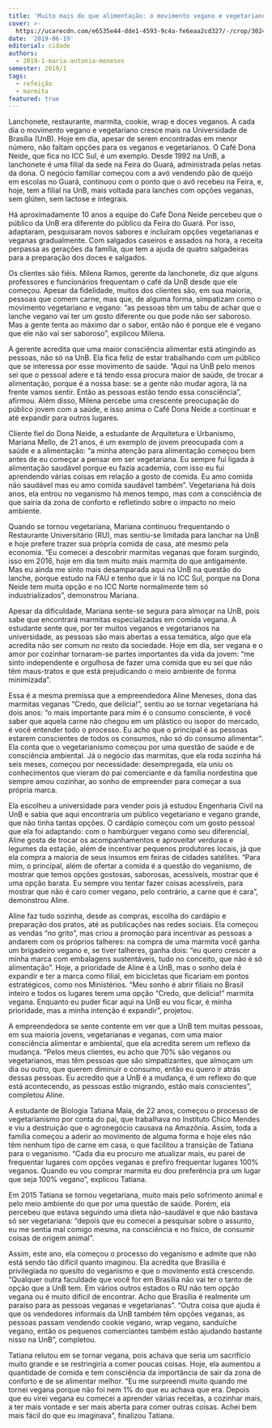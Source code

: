 ```yaml
---
title: 'Muito mais do que alimentação: o movimento vegano e vegetariano na UnB'
cover: >-
  https://ucarecdn.com/e6535e44-dde1-4593-9c4a-fe6eaa2cd327/-/crop/3024x2220/0,1264/-/preview/
date: '2019-06-19'
editorial: cidade
authors:
  - 2019-1-maria-antonia-meneses
semester: 2019/1
tags:
  - refeição
  - marmita
featured: true
---
```

Lanchonete, restaurante, marmita, cookie, wrap e doces veganos. A cada dia o movimento vegano e vegetariano cresce mais na Universidade de Brasília (UnB). Hoje em dia, apesar de serem encontradas em menor número, não faltam opções para os veganos e vegetarianos. O Café Dona Neide, que fica no ICC Sul, é um exemplo. Desde 1992 na UnB, a lanchonete é uma filial da sede na Feira do Guará, administrada pelas netas da dona. O negócio familiar começou com a avó vendendo pão de queijo em escolas no Guará, continuou com o ponto que o avô recebeu na Feira, e, hoje, tem a filial na UnB, mais voltada para lanches com opções veganas, sem glúten, sem lactose e integrais.

Há aproximadamente 10 anos a equipe do Café Dona Neide percebeu que o público da UnB era diferente do público da Feira do Guará. Por isso, adaptaram, pesquisaram novos sabores e incluíram opções vegetarianas e veganas gradualmente. Com salgados caseiros e assados na hora, a receita perpassa as gerações da família, que tem a ajuda de quatro salgadeiras para a preparação dos doces e salgados. 

Os clientes são fiéis. Milena Ramos, gerente da lanchonete, diz que alguns professores e funcionários frequentam o café da UnB desde que ele começou. Apesar da fidelidade, muitos dos clientes são, em sua maioria, pessoas que comem carne, mas que, de alguma forma, simpatizam como o movimento vegetariano e vegano: “as pessoas têm um tabu de achar que o lanche vegano vai ter um gosto diferente ou que pode não ser saboroso. Mas a gente tenta ao máximo dar o sabor, então não é porque ele é vegano que ele não vai ser saboroso”, explicou Milena.

A gerente acredita que uma maior consciência alimentar está atingindo as pessoas, não só na UnB. Ela fica feliz de estar trabalhando com um público que se interessa por esse movimento de saúde. “Aqui na UnB pelo menos sei que o pessoal adere e tá tendo essa procura maior de saúde, de trocar a alimentação, porque é a nossa base: se a gente não mudar agora, lá na frente vamos sentir. Então as pessoas estão tendo essa consciência”, afirmou. Além disso, Milena percebe uma crescente preocupação do público jovem com a saúde, e isso anima o Café Dona Neide a continuar e até expandir para outros lugares. 

Cliente fiel do Dona Neide, a estudante de Arquitetura e Urbanismo, Mariana Mello, de 21 anos, é um exemplo de jovem preocupada com a saúde e a alimentação: “a minha atenção para alimentação começou bem antes de eu começar a pensar em ser vegetariana. Eu sempre fui ligada à alimentação saudável porque eu fazia academia, com isso eu fui aprendendo várias coisas em relação a gosto de comida. Eu amo comida não saudável mas eu amo comida saudável também”. Vegetariana há dois anos, ela entrou no veganismo há menos tempo, mas com a consciência de que sairia da zona de conforto e refletindo sobre o impacto no meio ambiente.

Quando se tornou vegetariana, Mariana continuou frequentando o Restaurante Universitário (RU), mas sentiu-se limitada para lanchar na UnB e hoje prefere trazer sua própria comida de casa, até mesmo pela economia. “Eu comecei a descobrir marmitas veganas que foram surgindo, isso em 2016, hoje em dia tem muito mais marmita do que antigamente. Mas eu ainda me sinto mais desamparada aqui na UnB na questão do lanche, porque estudo na FAU e tenho que ir lá no ICC Sul, porque na Dona Neide tem muita opção e no ICC Norte normalmente tem só industrializados”, demonstrou Mariana. 

Apesar da dificuldade, Mariana sente-se segura para almoçar na UnB, pois sabe que encontrará marmitas especializadas em comida vegana. A estudante sente que, por ter muitos veganos e vegetarianos na universidade, as pessoas são mais abertas a essa temática, algo que ela acredita não ser comum no resto da sociedade. Hoje em dia, ser vegana e o amor por cozinhar tornaram-se partes importantes da vida da jovem: “me sinto independente e orgulhosa de fazer uma comida que eu sei que não têm maus-tratos e que está prejudicando o meio ambiente de forma minimizada”.

Essa é a mesma premissa que a empreendedora Aline Meneses, dona das marmitas veganas “Credo, que delícia!”, sentiu ao se tornar vegetariana há dois anos: “o mais importante para mim é o consumo consciente, é você saber que aquela carne não chegou em um plástico ou isopor do mercado, é você entender todo o processo. Eu acho que o principal é as pessoas estarem conscientes de todos os consumos, não só do consumo alimentar”. Ela conta que o vegetarianismo começou por uma questão de saúde e de consciência ambiental. Já o negócio das marmitas, que ela roda sozinha há seis meses, começou por necessidade: desempregada, ela uniu os conhecimentos que vieram do pai comerciante e da família nordestina que sempre amou cozinhar, ao sonho de empreender para começar a sua própria marca.

Ela escolheu a universidade para vender pois já estudou Engenharia Civil na UnB e sabia que aqui encontraria um público vegetariano e vegano grande, que não tinha tantas opções. O cardápio começou com um gosto pessoal que ela foi adaptando: com o hambúrguer vegano como seu diferencial, Aline gosta de trocar os acompanhamentos e aproveitar verduras e legumes da estação, além de incentivar pequenos produtores locais, já que ela compra a maioria de seus insumos em feiras de cidades satélites. “Para mim, o principal, além de ofertar a comida é a questão do veganismo, de mostrar que temos opções gostosas, saborosas, acessíveis, mostrar que é uma opção barata. Eu sempre vou tentar fazer coisas acessíveis, para mostrar que não é caro comer vegano, pelo contrário, a carne que é cara”, demonstrou Aline.

Aline faz tudo sozinha, desde as compras, escolha do cardápio e preparação dos pratos, até as publicações nas redes sociais. Ela começou as vendas “no grito”, mas criou a promoção para incentivar as pessoas a andarem com os próprios talheres: na compra de uma marmita você ganha um brigadeiro vegano e, se tiver talheres, ganha dois: “eu quero crescer a minha marca com embalagens sustentáveis, tudo no conceito, que não é só alimentação”. Hoje, a prioridade de Aline é a UnB, mas o sonho dela é expandir e ter a marca como filial, em bicicletas que ficariam em pontos estratégicos, como nos Ministérios. “Meu sonho é abrir filiais no Brasil inteiro e todos os lugares terem uma opção “Credo, que delícia!” marmita vegana. Enquanto eu puder ficar aqui na UnB eu vou ficar, é minha prioridade, mas a minha intenção é expandir”, projetou. 

A empreendedora se sente contente em ver que a UnB tem muitas pessoas, em sua maioria jovens, vegetarianas e veganas, com uma maior consciência alimentar e ambiental, que ela acredita serem um reflexo da mudança. “Pelos meus clientes, eu acho que 70% são veganos ou vegetarianos, mas têm pessoas que são simpatizantes, que almoçam um dia ou outro, que querem diminuir o consumo, então eu quero ir atrás dessas pessoas. Eu acredito que a UnB é a mudança, é um reflexo do que está acontecendo, as pessoas estão migrando, estão mais conscientes”, completou Aline.

A estudante de Biologia Tatiana Maia, de 22 anos, começou o processo de vegetarianismo por conta do pai, que trabalhava no Instituto Chico Mendes e viu a destruição que o agronegócio causava na Amazônia. Assim, toda a família começou a aderir ao movimento de alguma forma e hoje eles não têm nenhum tipo de carne em casa, o que facilitou a transição de Tatiana para o veganismo. “Cada dia eu procuro me atualizar mais, eu parei de frequentar lugares com opções veganas e prefiro frequentar lugares 100% veganos. Quando eu vou comprar marmita eu dou preferência pra um lugar que seja 100% vegano”, explicou Tatiana. 

Em 2015 Tatiana se tornou vegetariana, muito mais pelo sofrimento animal e pelo meio ambiente do que por uma questão de saúde. Porém, ela percebeu que estava seguindo uma dieta não-saudável e que não bastava só ser vegetariana: “depois que eu comecei a pesquisar sobre o assunto, eu me sentia mal comigo mesma, na consciência e no físico, de consumir coisas de origem animal”. 

Assim, este ano, ela começou o processo do veganismo e admite que não está sendo tão difícil quanto imaginou. Ela acredita que Brasília é privilegiada no quesito do veganismo e que o movimento está crescendo. “Qualquer outra faculdade que você for em Brasília não vai ter o tanto de opção que a UnB tem. Em vários outros estados o RU não tem opção vegana ou é muito difícil de encontrar. Acho que Brasília é realmente um paraíso para as pessoas veganas e vegetarianas”. “Outra coisa que ajuda é que os vendedores informais da UnB também têm opções veganas, as pessoas passam vendendo cookie vegano, wrap vegano, sanduíche vegano, então os pequenos comerciantes também estão ajudando bastante nisso na UnB”, completou. 

Tatiana relutou em se tornar vegana, pois achava que seria um sacrifício muito grande e se restringiria a comer poucas coisas. Hoje, ela aumentou a quantidade de comida e tem consciência da importância de sair da zona de conforto e de se alimentar melhor. “Eu me surpreendi muito quando me tornei vegana porque não foi nem 1% do que eu achava que era. Depois que eu virei vegana eu comecei a aprender várias receitas, a cozinhar mais, a ter mais vontade e ser mais aberta para comer outras coisas. Achei bem mais fácil do que eu imaginava”, finalizou Tatiana.
